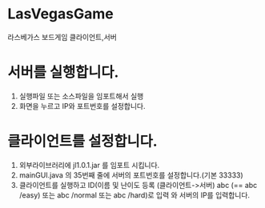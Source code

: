 # LasVegasGame
라스베가스 보드게임 클라이언트,서버

# 서버를 실행합니다.
1. 실행파일 또는 소스파일을 임포트해서 실행
2. 화면을 누르고 IP와 포트번호를 설정합니다.

# 클라이언트를 설정합니다.
1. 외부라이브러리에 jl1.0.1.jar 를 임포트 시킵니다.
2. mainGUI.java 의 35번째 줄에 서버의 포트번호를 설정합니다.(기본 33333)
3. 클라이언트를 실행하고 ID(이름 및 난이도 등록 (클라이언트->서버) abc (== abc /easy) 또는 abc /normal 또는 abc /hard)로 입력
와 서버의 IP를 입력합니다.
